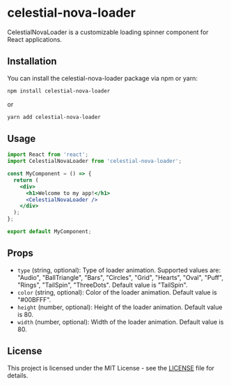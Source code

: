 # celestial-nova-loader

CelestialNovaLoader is a customizable loading spinner component for React applications.

## Installation

You can install the celestial-nova-loader package via npm or yarn:

```bash
npm install celestial-nova-loader
```

or

```bash
yarn add celestial-nova-loader
```

## Usage

```jsx
import React from 'react';
import CelestialNovaLoader from 'celestial-nova-loader';

const MyComponent = () => {
  return (
    <div>
      <h1>Welcome to my app!</h1>
      <CelestialNovaLoader />
    </div>
  );
};

export default MyComponent;
```

## Props

- `type` (string, optional): Type of loader animation. Supported values are: "Audio", "BallTriangle", "Bars", "Circles", "Grid", "Hearts", "Oval", "Puff", "Rings", "TailSpin", "ThreeDots". Default value is "TailSpin".
- `color` (string, optional): Color of the loader animation. Default value is "#00BFFF".
- `height` (number, optional): Height of the loader animation. Default value is 80.
- `width` (number, optional): Width of the loader animation. Default value is 80.

## License

This project is licensed under the MIT License - see the [LICENSE](LICENSE) file for details.
